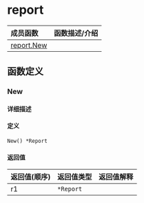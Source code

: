 # report

|成员函数|函数描述/介绍|
|:------|:--------|
| [report.New](#new) ||


## 函数定义
### New

#### 详细描述


#### 定义

`New() *Report`

#### 返回值
|返回值(顺序)|返回值类型|返回值解释|
|:-----------|:---------- |:-----------|
| r1 | `*Report` |   |



